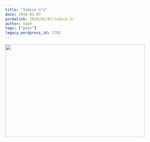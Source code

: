 ```yaml
---
title: "Indice n°1"
date: 2010-02-07
permalink: 2010/02/07/indice-2/
author: Soph
tags: ["post"]
legacy_wordpress_id: 1781
---
```


<a rel="attachment wp-att-1782" href="http://64k.be/2010/02/07/indice-2/dsc_5201-1/"><img class="alignnone size-full wp-image-1782" title="DSC_5201-1" src="https://64k.be/wp-content/uploads/2010/02/DSC_5201-1.jpg" alt="" width="450" height="299" /></a>

<!-- excerpt -->
